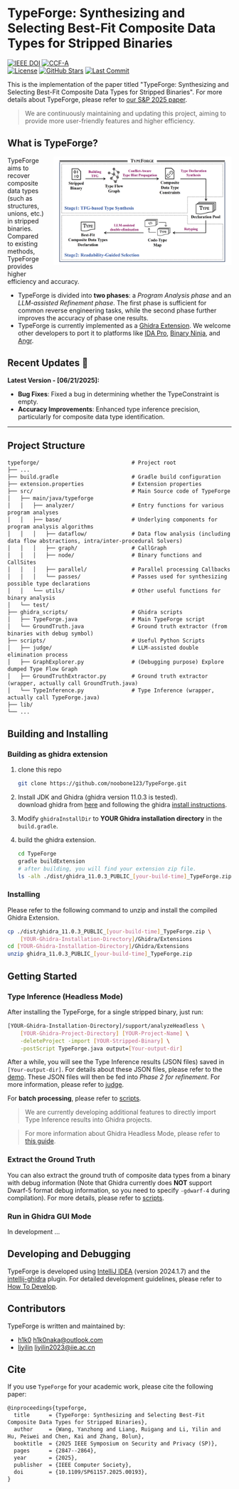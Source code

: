# TypeForge: Synthesizing and Selecting Best-Fit Composite Data Types for Stripped Binaries

[![IEEE DOI](https://img.shields.io/badge/S%26P%202025-10.1109%2FSP61157.2025.00193-00629A?logo=ieee&logoColor=00629A&labelColor=E6F2FF)](https://doi.ieeecomputersociety.org/10.1109/SP61157.2025.00193)
[![CCF-A](https://img.shields.io/badge/CCF_A-Security_%26_Privacy-FFD700?logo=star&logoColor=003A5D)](https://www.ccf.org.cn/Academic_Evaluation/)  
[![License](https://img.shields.io/badge/License-BSD%203--Clause-blue.svg)](./LICENSE)
[![GitHub Stars](https://img.shields.io/github/stars/noobone123/typeforge?style=social)](https://github.com/noobone123/typeforge/stargazers)
[![Last Commit](https://img.shields.io/github/last-commit/noobone123/typeforge/dev?color=blue&label=last-commit)](https://github.com/noobone123/typeforge)


This is the implementation of the paper titled "TypeForge: Synthesizing and Selecting Best-Fit Composite Data Types for Stripped Binaries". For more details about TypeForge, please refer to [our S&P 2025 paper](https://www.computer.org/csdl/proceedings-article/sp/2025/223600c847/26hiVajYJwY).

> We are continuously maintaining and updating this project, aiming to provide more user-friendly features and higher efficiency.

## What is TypeForge?
<div style="float: right; margin: 0 0 10px 20px;">
    <img src="imgs/TypeForge_overview.png" alt="overview" width="400" />
</div>

TypeForge aims to recover composite data types (such as structures, unions, etc.) in stripped binaries. Compared to existing methods, TypeForge provides higher efficiency and accuracy. 
- TypeForge is divided into **two phases**: a *Program Analysis phase* and an *LLM-assisted Refinement phase*. The first phase is sufficient for common reverse engineering tasks, while the second phase further improves the accuracy of phase one results.
- TypeForge is currently implemented as a [Ghidra Extension](https://ghidra-sre.org/InstallationGuide.html#GhidraExtensionNotes). We welcome other developers to port it to platforms like [IDA Pro](https://hex-rays.com/ida-pro), [Binary Ninja](https://binary.ninja/), and [Angr](https://github.com/angr/angr).

## Recent Updates 🚀

**Latest Version - [06/21/2025]:**
- **Bug Fixes**: Fixed a bug in determining whether the TypeConstraint is empty.
- **Accuracy Improvements**: Enhanced type inference precision, particularly for composite data type identification.
---

## Project Structure

```
typeforge/                             # Project root
├── ...
├── build.gradle                       # Gradle build configuration
├── extension.properties               # Extension properties
├── src/                               # Main Source code of TypeForge
│   ├── main/java/typeforge            
│   │   ├── analyzer/                  # Entry functions for various program analyses
│   │   ├── base/                      # Underlying components for program analysis algorithms
│   │   │   ├── dataflow/              # Data flow analysis (including data flow abstractions, intra/inter-procedural Solvers)
│   │   │   ├── graph/                 # CallGraph
│   │   │   ├── node/                  # Binary functions and CallSites
│   │   │   ├── parallel/              # Parallel processing Callbacks
│   │   │   └── passes/                # Passes used for synthesizing possible type declarations
│   │   └── utils/                     # Other useful functions for binary analysis
│   └── test/
├── ghidra_scripts/                    # Ghidra scripts
│   ├── TypeForge.java                 # Main TypeForge script
│   └── GroundTruth.java               # Ground truth extractor (from binaries with debug symbol)
├── scripts/                           # Useful Python Scripts
│   ├── judge/                         # LLM-assisted double elimination process
│   ├── GraphExplorer.py               # (Debugging purpose) Explore dumped Type Flow Graph
│   ├── GroundTruthExtractor.py        # Ground truth extractor (wrapper, actually call GroundTruth.java)
│   └── TypeInference.py               # Type Inference (wrapper, actually call TypeForge.java)
├── lib/
└── ...
```

## Building and Installing
### Building as ghidra extension
1. clone this repo

    ```bash
    git clone https://github.com/noobone123/TypeForge.git
    ```
2. Install JDK and Ghidra (ghidra version 11.0.3 is tested).   
download ghidra from [here](https://github.com/NationalSecurityAgency/ghidra/releases/download/Ghidra_11.0.3_build/ghidra_11.0.3_PUBLIC_20240410.zip) and following the ghidra [install instructions](https://github.com/NationalSecurityAgency/ghidra/blob/Ghidra_11.0.3_build/GhidraDocs/InstallationGuide.html).
3. Modify `ghidraInstallDir` to **YOUR Ghidra installation directory** in the `build.gradle`.
4. build the ghidra extension.

    ```bash
    cd TypeForge
    gradle buildExtension
    # after building, you will find your extension zip file.
    ls -alh ./dist/ghidra_11.0.3_PUBLIC_[your-build-time]_TypeForge.zip
    ```

### Installing
Please refer to the following command to unzip and install the compiled Ghidra Extension.

```bash
cp ./dist/ghidra_11.0.3_PUBLIC_[your-build-time]_TypeForge.zip \
    [YOUR-Ghidra-Installation-Directory]/Ghidra/Extensions
cd [YOUR-Ghidra-Installation-Directory]/Ghidra/Extensions
unzip ghidra_11.0.3_PUBLIC_[your-build-time]_TypeForge.zip
```

## Getting Started
### Type Inference (Headless Mode)

After installing the TypeForge, for a single stripped binary, just run:
```bash
[YOUR-Ghidra-Installation-Directory]/support/analyzeHeadless \
    [YOUR-Ghidra-Project-Directory] [YOUR-Project-Name] \
    -deleteProject -import [YOUR-Stripped-Binary] \
    -postScript TypeForge.java output=[Your-output-dir]
```

After a while, you will see the Type Inference results (JSON files) saved in `[Your-output-dir]`. For details about these JSON files, please refer to the [demo](./demo/README.md). These JSON files will then be fed into *Phase 2 for refinement*. For more information, please refer to [judge](./scripts/judge/README.md).

For **batch processing**, please refer to [scripts](./scripts/README.md).

> We are currently developing additional features to directly import Type Inference results into Ghidra projects.

> For more information about Ghidra Headless Mode, please refer to [this guide](https://static.grumpycoder.net/pixel/support/analyzeHeadlessREADME.html).

### Extract the Ground Truth
You can also extract the ground truth of composite data types from a binary with debug information (Note that Ghidra currently does **NOT** support Dwarf-5 format debug information, so you need to specify `-gdwarf-4` during compilation).
For more details, please refer to [scripts](./scripts/README.md).

### Run in Ghidra GUI Mode
In development ...

## Developing and Debugging
TypeForge is developed using [IntelliJ IDEA](https://www.jetbrains.com/idea/download/other.html) (version 2024.1.7) and the [intellij-ghidra](https://github.com/garyttierney/intellij-ghidra) plugin. For detailed development guidelines, please refer to [How To Develop](./DEVELOPING.md).

## Contributors
TypeForge is written and maintained by:
- [h1k0](https://github.com/noobone123) h1k0naka@outlook.com
- [liyilin](https://github.com/li-yilin-30) liyilin2023@iie.ac.cn

## Cite

If you use `TypeForge` for your academic work, please cite the following paper:
```
@inproceedings{typeforge,
  title      = {TypeForge: Synthesizing and Selecting Best-Fit Composite Data Types for Stripped Binaries},
  author     = {Wang, Yanzhong and Liang, Ruigang and Li, Yilin and Hu, Peiwei and Chen, Kai and Zhang, Bolun},
  booktitle  = {2025 IEEE Symposium on Security and Privacy (SP)},
  pages      = {2847--2864},
  year       = {2025},
  publisher  = {IEEE Computer Society},
  doi        = {10.1109/SP61157.2025.00193},
}
```